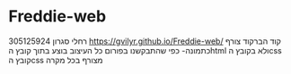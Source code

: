 # Freddie-web
רחלי סגרון 305125924
 https://gvilyr.github.io/Freddie-web/
 קוד הברקוד צורף כתמונה- כפי שהתבקשנו בפורום
 כל העיצוב בוצע בתוך קובץ הhtml ולא בקובץ הcss 
 קובץ הcss מצורף בכל מקרה 
 
 
